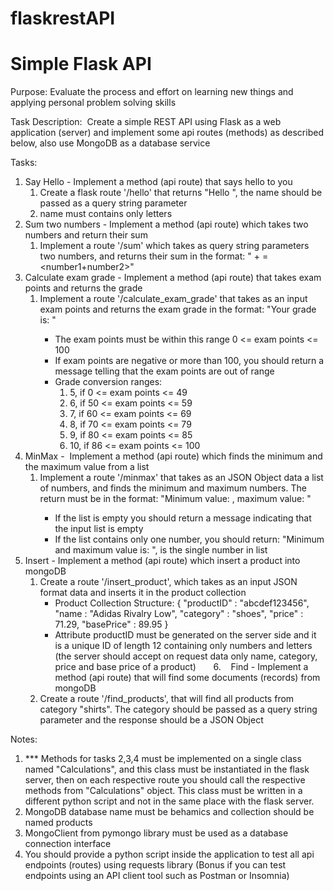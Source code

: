 # flaskrestAPI

# Simple Flask API

Purpose: Evaluate the process and effort on learning new things and applying personal problem solving skills

Task Description:  Create a simple REST API using Flask as a web application (server) and implement some api routes (methods) as described below, also use MongoDB as a database service

Tasks:

1. Say Hello - Implement a method (api route) that says hello to you
	1. Create a flask route '/hello' that returns "Hello <name>", the name should be passed as a query string parameter
	2. name must contains only letters
2. Sum two numbers - Implement a method (api route) which takes two numbers and return their sum
	1. Implement a route '/sum' which takes as query string parameters two numbers, and returns their sum in the format: "<number1> + <number2> = <number1+number2>"
3. Calculate exam grade - Implement a method (api route) that takes exam points and returns the grade
	1. Implement a route '/calculate_exam_grade'  that takes as an input exam points and returns the exam grade in the format: "Your grade is: <grade>"
		- The exam points must be within this range 0 <= exam points <= 100
		- If exam points are negative or more than 100, you should return a message telling that the exam points are out of range
		- Grade conversion ranges:
			1. 5, if 0 <= exam points <= 49
			2. 6, if 50 <= exam points <= 59
			3. 7, if 60 <= exam points <= 69
			4. 8, if 70 <= exam points <= 79
			5. 9, if 80 <= exam points <= 85
			6. 10, if 86 <= exam points <= 100
4. MinMax -  Implement a method (api route) which finds the minimum and the maximum value from a list
	1. Implement a route '/minmax' that takes as an JSON Object data a list of numbers, and finds the minimum and maximum numbers. The return must be in the format: "Minimum value: <minimum>, maximum value: <maximum>"
		- If the list is empty you should return a message indicating that the input list is empty
		- If the list contains only one number, you should return: "Minimum and maximum value is: <number>", <number> is the single number in list
5. Insert - Implement a method (api route) which insert a product into mongoDB 
	1. Create a route '/insert_product', which takes as an input JSON format data and inserts it in the product collection
		- Product Collection Structure: 
			{
				"productID" : "abcdef123456",
				"name : "Adidas Rivalry Low",
				"category" : "shoes",
				"price" : 71.29,
				"basePrice" : 89.95
			} 
		- Attribute productID must be generated on the server side and it is a unique ID of length 12 containing only numbers and letters (the server should accept on request data only name, category, price and base price of a product)
      6.    Find - Implement a method (api route) that will find some documents (records) from mongoDB
	1. Create a route '/find_products', that will find all products from category "shirts". The category should be passed as a query string parameter and the response should be a JSON Object

Notes: 
1. *** Methods for tasks 2,3,4 must be implemented on a single class named "Calculations", and this class must be instantiated in the flask server, then on each respective route you should call the respective methods from "Calculations" object. This class must be written in a different python script and not in the same place with the flask server.
2. MongoDB database name must be behamics and collection should be named products
3. MongoClient from pymongo library must be used as a database connection interface
4. You should provide a python script inside the application to test all api endpoints (routes) using requests library (Bonus if you can test endpoints using an API client tool such as Postman or Insomnia)
